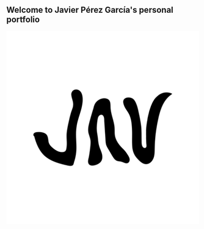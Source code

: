 ## Welcome to Javier Pérez García's personal portfolio

![JavPerDev Logo](/src/img/JavLogo.png "Logo de Javier Pérez García")


